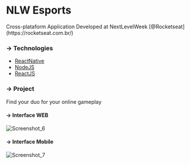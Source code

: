 <h1>NLW Esports</h1>
Cross-plataform Application Developed at NextLevelWeek [@Rocketseat](https://rocketseat.com.br/) 

<h3>→ Technologies</h3>

* [ReactNative](https://reactnative.dev/)
* [NodeJS](https://nodejs.org/en/)
* [ReactJS](https://reactjs.org/)

<h3>→ Project</h3>
Find your duo for your online gameplay 

<h4>→ Interface WEB</h4>

![Screenshot_6](https://user-images.githubusercontent.com/65694145/189760390-f4b4c336-83ef-4787-9764-8eb701046403.png)

<h4>→ Interface Mobile</h4>

![Screenshot_7](https://user-images.githubusercontent.com/65694145/189760401-8dc64b3a-f409-4c13-a66b-5ceebb9e4d39.png)